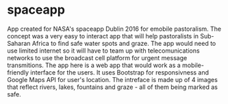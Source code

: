 # spaceapp

App created for NASA's spaceapp Dublin 2016 for emobile pastoralism. The concept was a very easy to interact app that 
will help pastoralists in Sub-Saharan Africa to find safe water spots and graze. 
The app would need to use limited internet so it will have to team up with telecomunications networks to use the broadcast cell 
platform for urgent message transmitions.
The app here is a web app that would work as a mobile-friendly interface for the users. It uses Bootstrap for responsivness and Google Maps API
for user's location. The intreface is made up of 4 images that reflect rivers, lakes, fountains and graze - all of them being marked as 
safe. 
